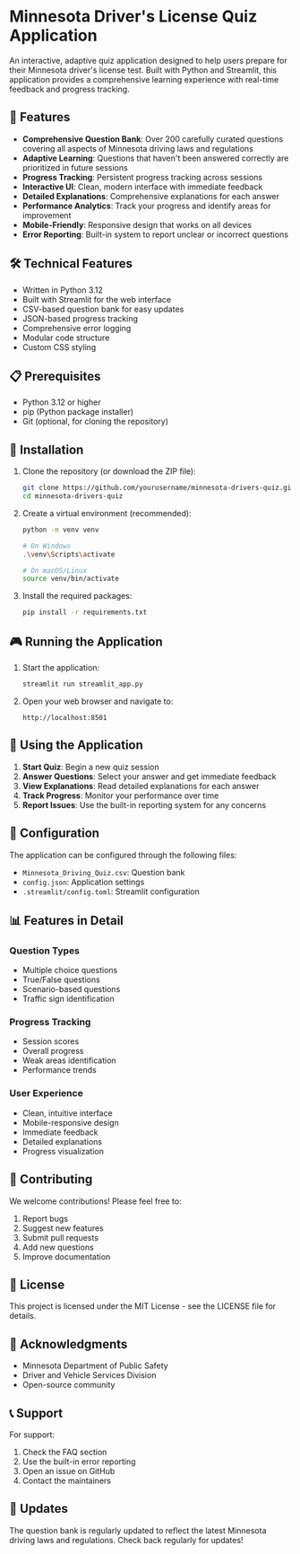 # Minnesota Driver's License Quiz Application

An interactive, adaptive quiz application designed to help users prepare for their Minnesota driver's license test. Built with Python and Streamlit, this application provides a comprehensive learning experience with real-time feedback and progress tracking.

## 🚗 Features

- **Comprehensive Question Bank**: Over 200 carefully curated questions covering all aspects of Minnesota driving laws and regulations
- **Adaptive Learning**: Questions that haven't been answered correctly are prioritized in future sessions
- **Progress Tracking**: Persistent progress tracking across sessions
- **Interactive UI**: Clean, modern interface with immediate feedback
- **Detailed Explanations**: Comprehensive explanations for each answer
- **Performance Analytics**: Track your progress and identify areas for improvement
- **Mobile-Friendly**: Responsive design that works on all devices
- **Error Reporting**: Built-in system to report unclear or incorrect questions

## 🛠️ Technical Features

- Written in Python 3.12
- Built with Streamlit for the web interface
- CSV-based question bank for easy updates
- JSON-based progress tracking
- Comprehensive error logging
- Modular code structure
- Custom CSS styling

## 📋 Prerequisites

- Python 3.12 or higher
- pip (Python package installer)
- Git (optional, for cloning the repository)

## 🚀 Installation

1. Clone the repository (or download the ZIP file):
   ```bash
   git clone https://github.com/yourusername/minnesota-drivers-quiz.git
   cd minnesota-drivers-quiz
   ```

2. Create a virtual environment (recommended):
   ```bash
   python -m venv venv
   
   # On Windows
   .\venv\Scripts\activate
   
   # On macOS/Linux
   source venv/bin/activate
   ```

3. Install the required packages:
   ```bash
   pip install -r requirements.txt
   ```

## 🎮 Running the Application

1. Start the application:
   ```bash
   streamlit run streamlit_app.py
   ```

2. Open your web browser and navigate to:
   ```
   http://localhost:8501
   ```

## 📱 Using the Application

1. **Start Quiz**: Begin a new quiz session
2. **Answer Questions**: Select your answer and get immediate feedback
3. **View Explanations**: Read detailed explanations for each answer
4. **Track Progress**: Monitor your performance over time
5. **Report Issues**: Use the built-in reporting system for any concerns

## 🔧 Configuration

The application can be configured through the following files:
- `Minnesota_Driving_Quiz.csv`: Question bank
- `config.json`: Application settings
- `.streamlit/config.toml`: Streamlit configuration

## 📊 Features in Detail

### Question Types
- Multiple choice questions
- True/False questions
- Scenario-based questions
- Traffic sign identification

### Progress Tracking
- Session scores
- Overall progress
- Weak areas identification
- Performance trends

### User Experience
- Clean, intuitive interface
- Mobile-responsive design
- Immediate feedback
- Detailed explanations
- Progress visualization

## 🤝 Contributing

We welcome contributions! Please feel free to:
1. Report bugs
2. Suggest new features
3. Submit pull requests
4. Add new questions
5. Improve documentation

## 📝 License

This project is licensed under the MIT License - see the LICENSE file for details.

## 🙏 Acknowledgments

- Minnesota Department of Public Safety
- Driver and Vehicle Services Division
- Open-source community

## 📞 Support

For support:
1. Check the FAQ section
2. Use the built-in error reporting
3. Open an issue on GitHub
4. Contact the maintainers

## 🔄 Updates

The question bank is regularly updated to reflect the latest Minnesota driving laws and regulations. Check back regularly for updates!
